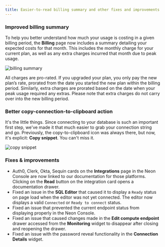 ```yaml
---
title: Easier-to-read billing summary and other fixes and improvements
---
```


### Improved billing summary

To help you better understand how much your usage is costing in a given billing period, the **Billing** page now includes a summary detailing your expected costs for that month. This includes the monthly charge for your current plan, as well as any extra charges incurred that month due to peak usage.

![billing summary](/docs/changelog/billing_summary.png)

All charges are pro-rated. If you upgraded your plan, you only pay the new plan’s rate, prorated from the date you started the new plan within the billing period. Similarly, extra charges are prorated based on the date when your peak usage required any extras. Please note that extra charges do not carry over into the new billing period.

### Better copy-connection-to-clipboard action

It's the little things. Since connecting to your database is such an important first step, we've made it that much easier to grab your connection string and go. Previously, the copy-to-clipboard icon was always there, but now, it's explicit: **Copy snippet**. You can't miss it.

![copy snippet](/docs/changelog/copy_snippet.png)

### Fixes & improvements

- Auth0, Clerk, Okta, Sequin cards on the **Integrations** page in the Neon Console are now linked to our documentation for those platforms. Clicking on the **Read** button on the integration card opens a documentation drawer.
- Fixed an issue in the **SQL Editor** that caused it to display a `Ready` status on page load when the editor was not yet connected. The editor now displays a valid `Connected` or `Ready to connect` status.
- Fixed an issue that prevented the current endpoint status from displaying properly in the Neon Console.
- Fixed an issue that caused changes made in the **Edit compute endpoint** drawer accessed from the **Monitoring** widget to disappear after closing and reopening the drawer.
- Fixed an issue with the password reveal functionality in the **Connection Details** widget.
